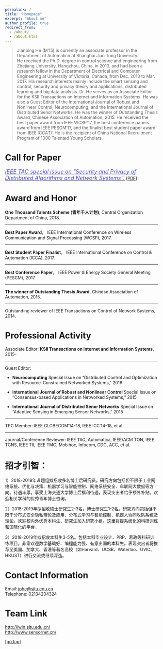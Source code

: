 ```yaml
---
permalink: /
title: "Homepage" 
excerpt: "About me"
author_profile: true
redirect_from: 
  - /about/
  - /about.html
---
```

> Jianping He (M’15) is currently an associate professor in the Department of Automation at Shanghai Jiao Tong University. He received the Ph.D. degree in control science and engineering from Zhejiang University, Hangzhou, China, in 2013, and had been a research fellow in the Department of Electrical and Computer Engineering at University of Victoria, Canada, from Dec. 2013 to Mar. 2017. His research interests mainly include the smart sensing and control, security and privacy theory and applications, distributed learning and big data analysis. Dr. He serves as an Associate Editor for the KSII Transactions on Internet and Information Systems. He was also a Guest Editor of the International Journal of Robust and Nonlinear Control, Neurocomputing, and the International Journal of Distributed Senor Networks. He was the winner of Outstanding Thesis Award, Chinese Association of Automation, 2015. He received the best paper award from IEEE WCSP’17, the best conference papers award from IEEE PESGM’17, and the finalist best student paper award from IEEE ICCA’17. He is the recipient of China National Recruitment Program of 1000 Talented Young Scholars.

Call for Paper
===
[<font color="#4a4aFF" size="4.5" style="font-style:italic">IEEE TAC special issue on "Security	and	Privacy	of Distributed	Algorithms and	Network	Systems".</font>](http://www.ieeecss.org/publications/tac/special-issues) [[PDF](https://jianping-he.github.io/files/CFP_IEEE_TAC.pdf)]


Award and Honor
===  
**One Thousand Talents Scheme (青年千人计划)**, Central Organization Department of China, 2018. 

---
**Best Paper Award**， IEEE International Conference on Wireless Communication and Signal Processing (WCSP), 2017.

---
**Best Student Paper Finalist**， IEEE International Conference on Control & Automation (ICCA), 2017.

---
**Best Conference Paper**， IEEE Power & Energy Society General Meeting (PESGM), 2017.

---
**The winner of Outstanding Thesis Award**, Chinese Association of Automation, 2015.   

---
Outstanding reviewer of IEEE Transactions on Control of Network Systems, 2014.

Professional Activity  
===
Associate Editor: **KSII Transactions on Internet and Information Systems**, 2015-

---
Guest Editor:
- **Neurocomputing** Special Issue on “Distributed Control and Optimization with Resource-Constrained  Networked Systems," 2016 

- **International Journal of Robust and Nonlinear Control** Special Issue on “Consensus-based Applications in Networked Systems,” 2015

- **International Journal of Distributed Senor Networks** Special Issue on “Adaptive Sensing in Emerging Sensor Networks,” 2015

---
TPC Member: IEEE GLOBECOM’14-18, IEEE ICC’14-18, et al.

---
Journal/Conference Reviewer: IEEE TAC, Automatica, IEEE/ACM TON, IEEE TCNS, IEEE TII, IEEE TMC, Mobihoc, Infocom, CDC, ACC, et al. 

招才引智：
===

1）2018-2019年课题组拟招收多名博士后研究员。研究方向包括但不限于工业网络系统、优化与决策、机器学习与智能控制、网络系统安全、车联网大数据等方向。待遇丰厚，享受上海交通大学博士后福利待遇，表现突出者给予额外补贴。欢迎相关学科的优秀青年博士咨询。

2）2018-2019年拟招收硕士研究生2-3名，博士研究生1-2名。研究方向包括但不限于分布式安全隐私理论及应用、分布式学习与智能控制、机器人协同攻防系统及理论。欢迎校内外优秀本科生、研究生加入研究小组。这里将提系统化的科研训练和国际化的平台。

3）2018-2019年拟招收本科生3-5名。包括本科毕业设计、PRP、莙政等科研训练项目。非常欢迎数学基础好、编程能力强、有意出国的本科生。表现突出者将推荐至美国、加拿大、香港等著名高校（如Harvard、UCSB、Waterloo、UVIC、HKUST）进行交流或继续深造。

Contact Information
===
Email: jphe@sjtu.edu.cn  
Telephone: 02134204324

Team Link
===
<http://iwin.sjtu.edu.cn/>  
<http://www.sensornet.cn/>

[[go top](https://Jianping-He.github.io/)] 


